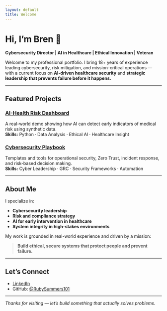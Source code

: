 ```yaml
---
layout: default
title: Welcome
---
```


# Hi, I’m Bren 👋  
**Cybersecurity Director | AI in Healthcare | Ethical Innovation | Veteran**

Welcome to my professional portfolio. I bring 18+ years of experience leading cybersecurity, risk mitigation, and mission-critical operations — with a current focus on **AI-driven healthcare security** and **strategic leadership that prevents failure before it happens.** 

---

## Featured Projects

### [AI-Health Risk Dashboard](https://github.com/RubySummers101/ai-health-risk-dashboard)
A real-world demo showing how AI can detect early indicators of medical risk using synthetic data.  
**Skills:** Python · Data Analysis · Ethical AI · Healthcare Insight

### [Cybersecurity Playbook](https://github.com/RubySummers101/cybersecurity-playbook)
Templates and tools for operational security, Zero Trust, incident response, and risk-based decision making.  
**Skills:** Cyber Leadership · GRC · Security Frameworks · Automation

---

## About Me

I specialize in:
- **Cybersecurity leadership**
- **Risk and compliance strategy**
- **AI for early intervention in healthcare**
- **System integrity in high-stakes environments**

My work is grounded in real-world experience and driven by a mission:  
> **Build ethical, secure systems that protect people and prevent failure.**

---

## Let’s Connect

- [LinkedIn](https://www.linkedin.com/in/brenriley/)
- GitHub: [@RubySummers101](https://github.com/RubySummers101)

---

*Thanks for visiting — let’s build something that actually solves problems.*
